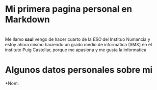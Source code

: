 # Mi primera pagina personal en Markdown
#
Me llamo **saul** vengo de hacer cuarto de la *ESO* del Instituo Numancia y estoy ahora mismo haciendo un grado medio de informatica (SMX) en el instituto Puig Castellar, porque me apasiona y me gusta la informatica
#
# Algunos datos personales sobre mi
*Nom:


